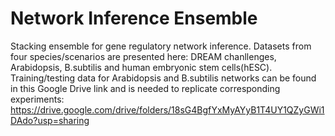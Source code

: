 # Network Inference Ensemble
Stacking ensemble for gene regulatory network inference. Datasets from four species/scenarios are presented here: DREAM chanllenges, Arabidopsis, B.subtilis and human embryonic stem cells(hESC).
<br> 
Training/testing data for Arabidopsis and B.subtilis networks can be found in this Google Drive link and is needed to replicate corresponding experiments: 
<br> 
https://drive.google.com/drive/folders/18sG4BgfYxMyAYyB1T4UY1QZyGWi1DAdo?usp=sharing



